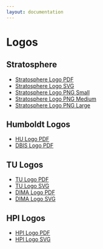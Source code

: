 ```yaml
---
layout: documentation
---
```

Logos
=====

Stratosphere
------------

-   [Stratosphere Logo
    PDF](media/wiki/stratosphere_logo.pdf "wiki:stratosphere_logo.pdf")
-   [Stratosphere Logo
    SVG](media/wiki/stratosphere_logo.svg "wiki:stratosphere_logo.svg")
-   [Stratosphere Logo PNG
    Small](media/wiki/stratosphere_logo_small.png "wiki:stratosphere_logo_small.png")
-   [Stratosphere Logo PNG
    Medium](media/wiki/stratosphere_logo_medium.png "wiki:stratosphere_logo_medium.png")
-   [Stratosphere Logo PNG
    Large](media/wiki/stratosphere_logo_large.png "wiki:stratosphere_logo_large.png")

Humboldt Logos
--------------

-   [HU Logo
    PDF](media/wiki/husiegel_bw_rgb_op.pdf "wiki:husiegel_bw_rgb_op.pdf")
-   [DBIS Logo
    PDF](media/wiki/dbislogo.pdf "wiki:dbislogo.pdf")

TU Logos
--------

-   [TU Logo
    PDF](media/wiki/tu_logo.pdf "wiki:tu_logo.pdf")
-   [TU Logo
    SVG](media/wiki/tu_logo.svg "wiki:tu_logo.svg")
-   [DIMA Logo
    PDF](media/wiki/dima_logo.pdf "wiki:dima_logo.pdf")
-   [DIMA Logo
    SVG](media/wiki/dima_logo.svg "wiki:dima_logo.svg")

HPI Logos
---------

-   [HPI Logo
    PDF](media/wiki/hpi_chopped.pdf "wiki:hpi_chopped.pdf")
-   [HPI Logo
    SVG](media/wiki/hpi_chopped.svg "wiki:hpi_chopped.svg")

